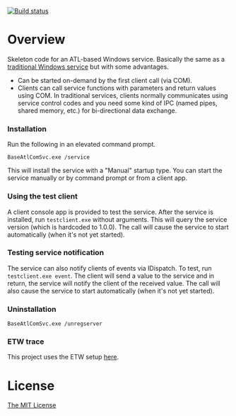 [![Build status](https://ci.appveyor.com/api/projects/status/0ivg77ha322fam9u/branch/master?svg=true)](https://ci.appveyor.com/project/flowerinthenight/base-atlcom-svc/branch/master)

# Overview

Skeleton code for an ATL-based Windows service. Basically the same as a [traditional Windows service](https://github.com/flowerinthenight/win32-base-service) but with some advantages.

* Can be started on-demand by the first client call (via COM).
* Clients can call service functions with parameters and return values using COM. In traditional services, clients normally communicates using service control codes and you need some kind of IPC (named pipes, shared memory, etc.) for bi-directional data exchange.

### Installation

Run the following in an elevated command prompt.

```
BaseAtlComSvc.exe /service
```

This will install the service with a "Manual" startup type. You can start the service manually or by command prompt or from a client app.

### Using the test client

A client console app is provided to test the service. After the service is installed, run `testclient.exe` without arguments. This will query the service version (which is hardcoded to 1.0.0). The call will cause the service to start automatically (when it's not yet started).

### Testing service notification

The service can also notify clients of events via IDispatch. To test, run `testclient.exe event`. The client will send a value to the service and in return, the service will notify the client of the received value. The call will also cause the service to start automatically (when it's not yet started).

### Uninstallation

```
BaseAtlComSvc.exe /unregserver
```

### ETW trace

This project uses the ETW setup [here](https://github.com/flowerinthenight/win32-etw-manifest).

# License

[The MIT License](./LICENSE.md)
